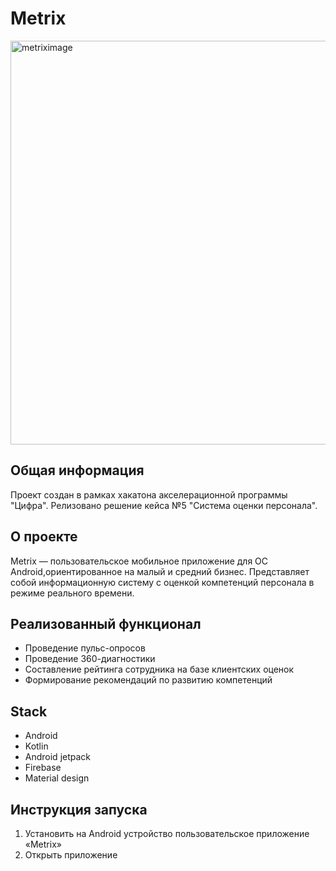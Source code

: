 # Metrix
<img width="646" alt="metriximage" src="https://user-images.githubusercontent.com/56476925/134785725-7b41efa6-4526-4ccb-98d7-446b7925e514.png">

## Общая информация
Проект создан в рамках хакатона акселерационной программы "Цифра". Релизовано решение кейса №5 "Система оценки персонала".
## О проекте
Metrix — пользовательское мобильное приложение для ОС Android,ориентированное на малый и средний бизнес. Представляет собой информационную систему с оценкой компетенций персонала в режиме реального времени.
## Реализованный функционал
- Проведение пульс-опросов
- Проведение 360-диагностики
- Составление рейтинга сотрудника на базе клиентских оценок
- Формирование рекомендаций по развитию компетенций
## Stack
- Android
- Kotlin
- Android jetpack
- Firebase
- Material design
## Инструкция запуска
1) Установить на  Android устройство пользовательское приложение «Metrix»
2) Открыть приложение
